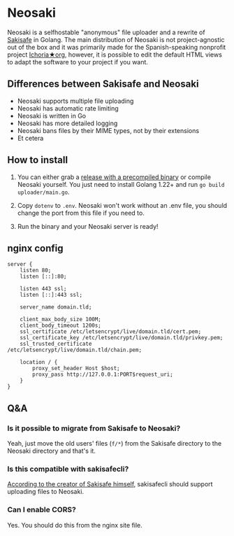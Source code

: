 Neosaki
===

Neosaki is a selfhostable "anonymous" file uploader and a rewrite of
[Sakisafe](https://github.com/rfc-2549/sakisafe) in Golang. The main
distribution of Neosaki is not project-agnostic out of the box and it was
primarily made for the Spanish-speaking nonprofit project
[Ichoria★org](https://ichoria.org/), however, it is possible to edit
the default HTML views to adapt the software to your project if you want.

Differences between Sakisafe and Neosaki
---

* Neosaki supports multiple file uploading
* Neosaki has automatic rate limiting
* Neosaki is written in Go 
* Neosaki has more detailed logging
* Neosaki bans files by their MIME types, not by their extensions 
* Et cetera

How to install
---

1. You can either grab a [release with a precompiled binary](https://github.com/nshebang/neosaki/releases)
or compile Neosaki yourself. You just need to install Golang 1.22+ and run
`go build uploader/main.go`. 

2. Copy `dotenv` to `.env`. Neosaki won't work without an .env file, you
should change the port from this file if you need to.

3. Run the binary and your Neosaki server is ready!

nginx config
---

```
server {
    listen 80;
    listen [::]:80;
	
    listen 443 ssl;
    listen [::]:443 ssl;
	
    server_name domain.tld;
	
    client_max_body_size 100M;
    client_body_timeout 1200s;
    ssl_certificate /etc/letsencrypt/live/domain.tld/cert.pem;
    ssl_certificate_key /etc/letsencrypt/live/domain.tld/privkey.pem;
    ssl_trusted_certificate /etc/letsencrypt/live/domain.tld/chain.pem;

    location / {
        proxy_set_header Host $host;
        proxy_pass http://127.0.0.1:PORT$request_uri;
	}
}
```

Q&A
---

### Is it possible to migrate from Sakisafe to Neosaki?

Yeah, just move the old users' files (`f/*`) from the Sakisafe directory to
the Neosaki directory and that's it.

### Is this compatible with sakisafecli?

[According to the creator of Sakisafe himself](https://github.com/nshebang/neosaki/issues/1),
sakisafecli should support uploading files to Neosaki.

### Can I enable CORS?

Yes. You should do this from the nginx site file.

